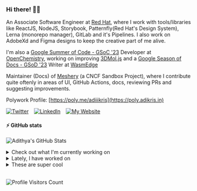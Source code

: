 ### Hi there! 👋🏻
  
An Associate Software Engineer at [Red Hat](https://www.redhat.com), where I work with tools/libraries like ReactJS, NodeJS, Storybook, Patternfly(Red Hat's Design System), Lerna (monorepo manager), GitLab and it's Pipelines. I also work on AdobeXd and Figma designs to keep the creative part of me alive.

I'm also a [Google Summer of Code - GSoC '23](https://summerofcode.withgoogle.com/) Developer at [OpenChemistry](https://openchemistry.org), working on improving [3DMol.js](https://github.com/3dmol/3Dmol.js) and a [Google Season of Docs - GSoD '23](https://developers.google.com/season-of-docs) Writer at [WasmEdge](https://github.com/WasmEdge)

Maintainer (Docs) of [Meshery](https://github.com/meshery) (a CNCF Sandbox Project), where I contribute quite oftenly in areas of UI, GitHub Actions, docs, reviewing PRs and suggesting improvements.

Polywork Profile: [https://poly.me/adiiikris](https://poly.adikris.in)

[![Twitter](https://img.shields.io/badge/-@adii_kris-%231DA1F2?style=for-the-badge&logo=twitter&logoColor=ffffff)](https:/twitter.adikris.in) &ensp;
[![LinkedIn](https://img.shields.io/badge/-Adithya%20Krishna-%230A67C3?style=for-the-badge&logo=linkedin&logoColor=ffffff)](https://linkedin.adikris.in/) &ensp;
[![My Website](https://img.shields.io/badge/-My%20Website-%230A67C3?style=for-the-badge)](https://adikris.in/)

#### ⚡️ GitHub stats

![Adithya's GitHub Stats](https://github-readme-stats.vercel.app/api?username=adithyaakrishna&show_icons=true&hide_border=true&title_color=fff&icon_color=79ff97&text_color=9f9f9f&bg_color=151515)


<details>
  <summary>Check out what I'm currently working on</summary>
  
  - [WasmEdge/docs](https://github.com/WasmEdge/docs) -  (6 days ago)
  - [adithyaakrishna/vegapay](https://github.com/adithyaakrishna/vegapay) -  (1 week ago)
  - [the-test-trove/the-test-trove.github.io](https://github.com/the-test-trove/the-test-trove.github.io) - The T3Con Website (2 weeks ago)
  - [3dmol/3Dmol.js](https://github.com/3dmol/3Dmol.js) - WebGL accelerated JavaScript molecular graphics library (3 weeks ago)
  - [adithyaakrishna/dotfiles](https://github.com/adithyaakrishna/dotfiles) - My Personal Configuration for GH CodeSpaces (3 weeks ago)
</details>

<details>
  <summary>Lately, I have worked on</summary>
  
  - [Updated Types for Parsers and Parser Utils](https://github.com/3dmol/3Dmol.js/pull/699) on [3dmol/3Dmol.js](https://github.com/3dmol/3Dmol.js) (1 day ago)
  - [Updated Types for WebGL Math Utils](https://github.com/3dmol/3Dmol.js/pull/698) on [3dmol/3Dmol.js](https://github.com/3dmol/3Dmol.js) (1 day ago)
  - [Updated Types For WebGL Shaders](https://github.com/3dmol/3Dmol.js/pull/697) on [3dmol/3Dmol.js](https://github.com/3dmol/3Dmol.js) (1 day ago)
  - [Updated Webpack Config Files &amp; Add Citation File](https://github.com/3dmol/3Dmol.js/pull/695) on [3dmol/3Dmol.js](https://github.com/3dmol/3Dmol.js) (2 days ago)
  - [[Feat] - Migration of Content from Book to Docs - v2](https://github.com/WasmEdge/docs/pull/131) on [WasmEdge/docs](https://github.com/WasmEdge/docs) (5 days ago)
</details>

<details>
  <summary>These are super cool</summary>
  
  - [KhronosGroup/WebGL](https://github.com/KhronosGroup/WebGL) - The Official Khronos WebGL Repository (2 days ago)
  - [openfaas/faas](https://github.com/openfaas/faas) - OpenFaaS - Serverless Functions Made Simple (4 days ago)
  - [ueberdosis/tiptap](https://github.com/ueberdosis/tiptap) - The headless editor framework for web artisans. (2 weeks ago)
  - [aidenybai/million](https://github.com/aidenybai/million) - The Virtual DOM Replacement for React (2 weeks ago)
  - [Akhil-2001/InceptionNet-Malware-Analysis](https://github.com/Akhil-2001/InceptionNet-Malware-Analysis) - Modern malware is designed to evade signature-based detection techniques. Thus, we can use Deep Convoluted Neural Networks in order to classify malware depicted by its binary malware image. In this project, we particularly use InceptionNetV3 for classifying malware binaries. (2 weeks ago)
</details>

<br> 

![Profile Visitors Count](https://profile-counter.glitch.me/adithyaakrishna/count.svg)
